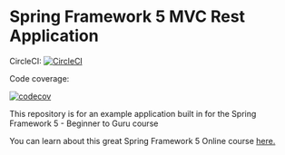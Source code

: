# Spring Framework 5 MVC Rest Application

CircleCI: [![CircleCI](https://circleci.com/gh/drummer0417/Spring5MvcRest.svg?style=svg)](https://circleci.com/gh/drummer0417/Spring5MvcRest)

Code coverage: 

[![codecov](https://codecov.io/gh/drummer0417/Spring5MvcRest/branch/master/graph/badge.svg)](https://codecov.io/gh/drummer0417/Spring5MvcRest)



This repository is for an example application built in for the Spring Framework 5 - Beginner to Guru course

You can learn about this great Spring Framework 5 Online course [here.](http://courses.springframework.guru/p/spring-framework-5-begginer-to-guru/?product_id=363173)